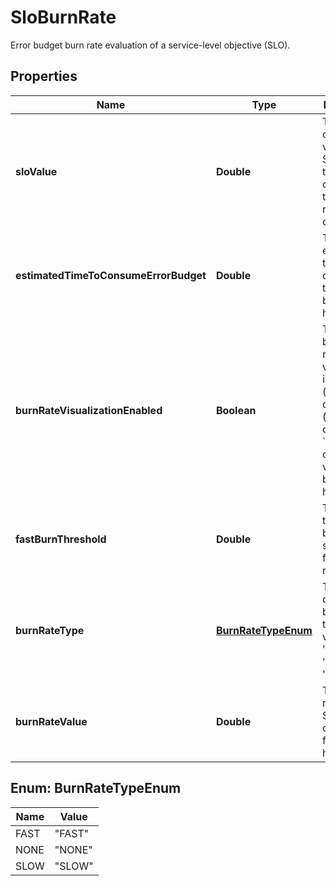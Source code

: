 

# SloBurnRate

Error budget burn rate evaluation of a service-level objective (SLO).

## Properties

| Name | Type | Description | Notes |
|------------ | ------------- | ------------- | -------------|
|**sloValue** | **Double** | The calculated value of the SLO for the timeframe chosen for the burn rate calculation. |  [optional] |
|**estimatedTimeToConsumeErrorBudget** | **Double** | The estimated time left to consume the error budget in hours. |  [optional] |
|**burnRateVisualizationEnabled** | **Boolean** | The error budget burn rate visualization is enabled (&#x60;true&#x60;) or disabled (&#x60;false&#x60;).   In case of &#x60;false&#x60;, no calculated values will be present here. |  [optional] |
|**fastBurnThreshold** | **Double** | The threshold between a slow and a fast burn rate. |  [optional] |
|**burnRateType** | [**BurnRateTypeEnum**](#BurnRateTypeEnum) | The calculated burn rate type.   Has a value of &#39;FAST&#39;, &#39;SLOW&#39; or &#39;NONE&#39;. |  [optional] |
|**burnRateValue** | **Double** | The burn rate of the SLO, calculated for the last hour. |  [optional] |



## Enum: BurnRateTypeEnum

| Name | Value |
|---- | -----|
| FAST | &quot;FAST&quot; |
| NONE | &quot;NONE&quot; |
| SLOW | &quot;SLOW&quot; |



